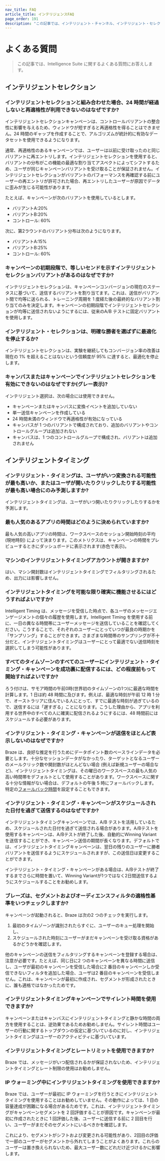 ```yaml
---
nav_title: FAQ
article_title: インテリジェンスFAQ
page_order: 191
description: "この記事では、インテリジェント・チャンネル、インテリジェント・セレクション、インテリジェント・タイミングに関するよくある質問に対する回答を提供します。"
---
```


# よくある質問

> この記事では、Intelligence Suite に関するよくある質問にお答えします。

## インテリジェントセレクション

### インテリジェントセレクションと組み合わせた場合、24 時間が経過しないと再適格性が利用できないのはなぜですか?

インテリジェントセレクションキャンペーンは、コントロールバリアントの整合性に影響を与えるため、ウィンドウが短すぎると再適格性を得ることはできません。24 時間のギャップを作成することで、アルゴリズムが統計的に有効なデータセットを使用できるようになります。

通常、再適格性のあるキャンペーンでは、ユーザーは以前に受け取ったのと同じバリアントに再エントリします。インテリジェントセレクションを使用すると、バリアントの分布がこの機能の最適な割り当てアスペクトによってシフトするため、ユーザが同じキャンペーンバリアントを受け取ることが保証されません。インテリジェントセレクションがバリアントのパフォーマンスを再確認する前にユーザーの再エントリが許可された場合、再エントリしたユーザーが原因でデータに歪みが生じる可能性があります。

たとえば、キャンペーンが次のバリアントを使用しているとします。

- バリアントA:20%
- バリアントB:20%
- コントロール: 60%

次に、第2ラウンドのバリアント分布は次のようになります。

- バリアントA:15%
- バリアントB:25%
- コントロール: 60%

### キャンペーンの初期段階で、等しいセンドを示すインテリジェントセレクションバリアントがあるのはなぜですか?

インテリジェントセレクションは、キャンペーンコンバージョンの現在のステータスに基づいて、送信するバリアントを割り当てます。これは、送信がバリアント間で均等に送られる、トレーニング周期を 1 度経た後の最終的なバリアント割り当てのみを決定します。キャンペーンの初期段階でインテリジェントセレクションが均等に送信されないようにするには、従来のA/B テストに固定バリアントを使用します。

### インテリジェント・セレクションは、明確な勝者を選ばずに最適化を停止するか?

インテリジェントセレクションは、実験を継続してもコンバージョン率の改善は現在の 1% を超えることはないという信頼度が 95% に達すると、最適化を停止します。

### キャンバスまたはキャンペーンでインテリジェントセレクションを有効にできないのはなぜですか(グレー表示)?

インテリジェント選択は、次の場合には使用できません。

- キャンペーンまたはキャンバスに変換イベントを追加していない
- 単一送信キャンペーンを作成している
- 24 時間未満のウィンドウで再適格性が有効になっている
- キャンバスが 1 つのバリアントで構成されており、追加のバリアントやコントロールグループは追加されない
- キャンバスは、1 つのコントロールグループで構成され、バリアントは追加されません

## インテリジェントタイミング

### インテリジェント・タイミングは、ユーザがいつ変換される可能性が最も高いか、またはユーザが開いたりクリックしたりする可能性が最も高い場合にのみ予測しますか?

インテリジェントタイミングは、ユーザがいつ開いたりクリックしたりするかを予測します。

### 最も人気のあるアプリの時間はどのように決められていますか?

最も人気の高いアプリの時間は、ワークスペースのセッション開始時刻の平均 (現地時刻) によって決まります。このメトリクスは、キャンペーンの時間をプレビューするときにダッシュボードに表示されます(赤色で表示)。

### マシンのインテリジェントタイミングアカウントが開きますか?

はい、マシン開封数はインテリジェントタイミングでフィルタリングされるため、出力には影響しません。

### インテリジェントタイミングを可能な限り確実に機能させるにはどうすればよいですか?

Intelligent Timing は、メッセージを受信した時点で、各ユーザのメッセージエンゲージメントの個々の履歴を使用します。Intelligent Timing を使用する前に、一日の異なる時間帯にユーザーメッセージを送信していることを確認してください。こうすることで、それぞれのユーザーにとっていつが最良の時期かを「サンプリング」することができます。さまざまな時間帯のサンプリングが不十分だと、インテリジェントタイミングはユーザーにとって最適でない送信時刻を選択してしまう可能性があります。 

### すべてのタイムゾーンのすべてのユーザーにインテリジェント・タイミング・キャンペーンを成功裏に配信するには、どの程度前もって開始すればよいですか?

ろう付けは、サモア時間の午前0時(世界初のタイムゾーンの1つ)に最適な時間を計算します。1 日は約 48 時間に及びます。例えば、最適な時刻が午前 12 時 1 分で、オーストラリアに住んでいる人にとって、すでに最適な時刻が過ぎているので、送信するには「遅すぎる」ことになります。こうした理由から、アプリを利用する世界中のすべての人に確実に配信されるようにするには、48 時間前にはスケジュールする必要があります。

### インテリジェント・タイミング・キャンペーンが送信をほとんど表示しないのはなぜですか?

Braze は、良好な推定を行うためにデータポイント数のベースラインデータを必要とします。十分なセッションデータがなかったり、ターゲットとなるユーザーのメールクリック数や開封数がほとんどない場合 (例えば新規ユーザーの場合など)、インテリジェントタイミングは、その曜日のワークスペースの最も人気の高い時間帯をデフォルトとして使用することがあります。ワークスペースに関する十分な情報がない場合は、デフォルトの午後 5 時にフォールバックします。特定の[フォールバック時間]({{site.baseurl}}/user_guide/brazeai/intelligence/intelligent_timing/#fallback-options)を設定することもできます。

### インテリジェント・タイミング・キャンペーンがスケジュールされた日付を過ぎて送信するのはなぜですか?

インテリジェントタイミングキャンペーンでは、A/B テストを活用しているため、スケジュールされた日付を過ぎて送信される場合があります。A/Bテストを使用するキャンペーンは、A/Bテストが終了した後、自動的にWinning Variantを送信することができ、キャンペーン送信の期間が長くなります。デフォルトでは、インテリジェントタイミングキャンペーンは、翌日の残りのユーザーに勝者バリアントを送信するようにスケジュールされますが、この送信日は変更することができます。

インテリジェント・タイミング・キャンペーンがある場合は、A/Bテストが終了するまでさらに時間を置いて、Winning Variantが1つではなく2日間送信するようにスケジュールすることをお勧めします。 

### ブレーズは、セグメントおよびオーディエンスフィルタの適格性基準をいつチェックしますか?

キャンペーンが起動されると、Braze は次の2 つのチェックを実行します。

1. 最初のタイムゾーンが識別されたらすぐに、ユーザーのキュー処理を開始し、
2. スケジュールされた時刻にユーザーがまだキャンペーンを受け取る資格があるかどうかを確認します。

他のキャンペーンの送信をフィルタリングするキャンペーンを登録する場合は、注意が必要です。たとえば、同じ日に2 つのキャンペーンを異なる時間に送信し、ユーザが最初のキャンペーンを受信した場合に2 番目のキャンペーンしか受信できないフィルタを追加した場合、ユーザは2 番目のキャンペーンを受信しません。これは、キャンペーンが最初に作成され、セグメントが形成されたときに、誰も適格ではなかったためです。

### インテリジェントタイミングキャンペーンでサイレント時間を使用できますか?

キャンペーンまたはキャンバスにインテリジェントタイミングと静かな時間の両方を使用することは、逆効果であるためお勧めしません。サイレント時間はユーザーの行動に関するトップダウンの仮定に基づいているのに対し、インテリジェントタイミングはユーザーのアクティビティに基づいています。

### インテリジェントタイミングとレートリミットを使用できますか?

Braze では、メッセージがいつ配信されるかが保証されないため、インテリジェントタイミングとレート制限の使用はお勧めしません。

### IP ウォーミング中にインテリジェントタイミングを使用できますか?

Braze では、ユーザーが最初に IP ウォーミングを行うときにインテリジェントタイミングを使用することはお勧めしていません。その動作によっては、1 日の容量達成が困難になる場合があるためです。これは、インテリジェントタイミングがキャンペーンセグメントを 2 回評価することが原因です。キャンペーンが最初に作成されたときに 1 回評価した後、ユーザーに送信する前に 2 回目を行い、ユーザーがまだそのセグメントにいるべきかを確認します。 

これにより、セグメントがシフトおよび変更される可能性があり、2回目の評価で一部のユーザーがセグメントから外れてしまうことがよくあります。これらのユーザーは置き換えられないため、最大ユーザー数にどれだけ近づけるかに影響します。
